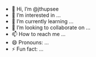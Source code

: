 - 👋 Hi, I’m @jthupsee
- 👀 I’m interested in ...
- 🌱 I’m currently learning ...
- 💞️ I’m looking to collaborate on ...
- 📫 How to reach me ...
- 😄 Pronouns: ...
- ⚡ Fun fact: ...

<!---
jthupsee/jthupsee is a ✨ special ✨ repository because its `README.md` (this file) appears on your GitHub profile.
You can click the Preview link to take a look at your changes.
--->
